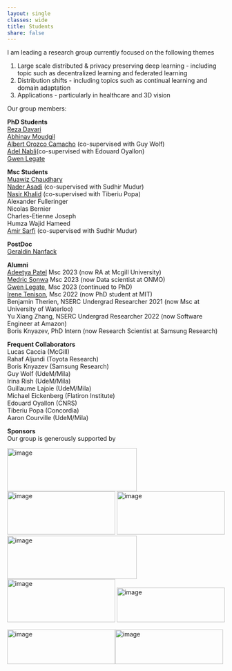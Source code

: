 ```yaml
---
layout: single
classes: wide
title: Students
share: false
---
```


I am leading a research group currently focused on the following themes<br>
1) Large scale distributed & privacy preserving deep learning - including topic such as decentralized learning and federated learning<br>
2) Distribution shifts - including topics such as continual learning and domain adaptation<br>
3) Applications - particularly in healthcare and 3D vision <br>

Our group members: 

**PhD Students**<br>
[Reza Davari](https://davari.io)<br>
[Abhinav Moudgil](https://amoudgl.github.io/)<br>
[Albert Orozco Camacho](https://scholar.google.com/citations?user=zYXzEisAAAAJ&hl=es) (co-supervised with Guy Wolf)<br>
[Adel Nabli](https://scholar.google.com/citations?user=bvNfLmMAAAAJ&hl=en)(co-supervised with Edouard Oyallon) <br>
[Gwen Legate](https://scholar.google.com/citations?hl=en&user=hwERHFYAAAAJ)<br>


**Msc Students**<br>
[Muawiz Chaudhary](https://scholar.google.ca/citations?hl=en&user=4Z8ePskAAAAJ)<br>
[Nader Asadi](https://naderasadi.github.io/) (co-supervised with Sudhir Mudur)<br>
[Nasir Khalid](https://www.nasir.lol) (co-supervised with Tiberiu Popa)<br>
Alexander Fulleringer<br>
Nicolas Bernier <br>
Charles-Etienne Joseph<br>
Humza Wajid Hameed <br>
[Amir Sarfi](https://scholar.google.com/citations?user=KcYl7zsAAAAJ&hl=en) (co-supervised with Sudhir Mudur)

**PostDoc**<br>
[Geraldin Nanfack](https://gerald4.github.io/) 

**Alumni**<br>
[Adeetya Patel](https://ca.linkedin.com/in/adeetyap) Msc 2023 (now RA at Mcgill University)<br> 
[Medric Sonwa](https://github.com/medric49) Msc 2023 (now Data scientist at ONMO) <br>
[Gwen Legate](https://scholar.google.com/citations?hl=en&user=hwERHFYAAAAJ), Msc 2023 (continued to PhD)<br>
[Irene Tenison](https://scholar.google.com/citations?user=piW3r38AAAAJ&hl=en), Msc 2022 (now PhD student at MIT)<br>
Benjamin Therien, NSERC Undergrad Researcher 2021 (now Msc at University of Waterloo)<br>
Yu Xiang Zhang, NSERC Undergrad Researcher 2022 (now Software Engineer at Amazon)<br>
Boris Knyazev, PhD Intern (now Research Scientist at Samsung Research)



**Frequent Collaborators**<br>
Lucas Caccia (McGill) <br>
Rahaf Aljundi (Toyota Research)<br>
Boris Knyazev (Samsung Research)<br>
Guy Wolf (UdeM/Mila)<br>
Irina Rish (UdeM/Mila)<br>
Guillaume Lajoie (UdeM/Mila)<br>
Michael Eickenberg (Flatiron Institute)<br>
Edouard Oyallon (CNRS)<br>
Tiberiu Popa (Concordia)<br>
Aaron Courville (UdeM/Mila)

**Sponsors**<br>
Our group is generously supported by 

<img src="https://user-images.githubusercontent.com/3606031/236766516-80d2f641-ee46-422b-ac93-43da6817db2f.png" width="300" height="100" alt="image"><img src="https://user-images.githubusercontent.com/3606031/236766688-5eab14c9-a6b3-4bf1-8a1b-9a9b212597ca.png" width="250" height="100" alt="image">
<img src="https://user-images.githubusercontent.com/3606031/236766742-d7d1431b-ffa1-423b-8886-39a9fefd1fb4.png" width="250" height="100" alt="image">
<img src="https://user-images.githubusercontent.com/3606031/236766805-9da59062-9d00-4697-a5c8-ab21276f6b50.png" width="300" height="100" alt="image">
<img src="https://user-images.githubusercontent.com/3606031/236766883-24b5f3d6-ca11-47f2-bafd-c7979b734eae.png" width="250" height="100" alt="image">
<img src="https://user-images.githubusercontent.com/3606031/236767295-e33f0d43-07f7-4971-9ae5-ee9ae4cf9359.png" width="250" height="80" alt="image">

<img src="https://user-images.githubusercontent.com/3606031/236769621-36e740d5-2964-4326-8b7e-dc549f603b08.png" width="250" height="80" alt="image"><img src="https://user-images.githubusercontent.com/3606031/236769326-756a76bf-821f-4beb-be3b-bbcbc4424657.png" width="250" height="80" alt="image">





